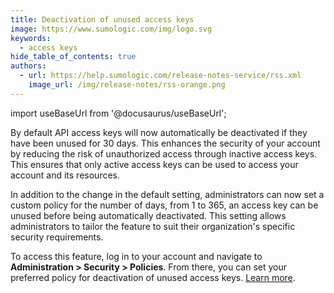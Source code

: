 ```yaml
---
title: Deactivation of unused access keys
image: https://www.sumologic.com/img/logo.svg
keywords:
  - access keys
hide_table_of_contents: true
authors:
  - url: https://help.sumologic.com/release-notes-service/rss.xml
    image_url: /img/release-notes/rss-orange.png
---
```


import useBaseUrl from '@docusaurus/useBaseUrl';

By default API access keys will now automatically be deactivated if they have been unused for 30 days. This enhances the security of your account by reducing the risk of unauthorized access through inactive access keys. This ensures that only active access keys can be used to access your account and its resources. 

In addition to the change in the default setting, administrators can now set a custom policy for the number of days, from 1 to 365, an access key can be unused before being automatically deactivated. This setting allows administrators to tailor the feature to suit their organization's specific security requirements.

To access this feature, log in to your account and navigate to **Administration > Security > Policies**. From there, you can set your preferred policy for deactivation of unused access keys. [Learn more](/docs/manage/security/access-keys#edit-deactivate-or-delete-an-access-key).

